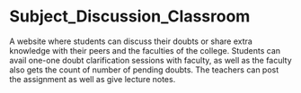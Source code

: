 # Subject_Discussion_Classroom
A website where students can discuss their doubts or share extra knowledge with their peers and the faculties of the college. Students can avail one-one doubt clarification sessions with faculty, as well as the faculty also gets the count of number of pending doubts. The teachers can post the assignment as well as give lecture notes.
